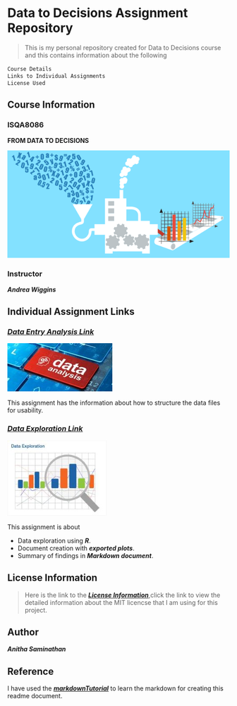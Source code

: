 # **Data to Decisions Assignment Repository**

 >This is my personal repository created for Data to Decisions course and this contains information about the following  
 ```
 Course Details
 Links to Individual Assignments
 License Used  
 ```
 
## **Course Information**

### **ISQA8086**

**FROM DATA TO DECISIONS**

![image](https://github.com/anitha1987/D2D-Anitha/blob/master/D2D.png)

### **Instructor**
**_Andrea Wiggins_**

## **Individual Assignment Links**

### [**_Data Entry Analysis Link_**]() 

![DataAnalysis](https://github.com/anitha1987/D2D-Anitha/blob/master/Data-Analysis.jpg)

 This assignment has the information about how to structure the data files for usability.

 
### [**_Data Exploration Link_**]() 

![DataExploration](https://github.com/anitha1987/D2D-Anitha/blob/master/Data-Exploration.jpg)

 This assignment is about 

* Data exploration using **_R_**.
* Document creation with **_exported plots_**.
* Summary of findings in **_Markdown document_**.

 
## **License Information**

> Here is the link to the [**_License Information_**](https://github.com/anitha1987/D2D-Anitha/blob/master/LICENSE),click the link to view the detailed information about the MIT licencse that I am using for this project.

## **Author**

**_Anitha Saminathan_**

## **Reference**

I have used the [**_markdownTutorial_**](https://www.markdowntutorial.com/) to learn the markdown for creating this readme document.
